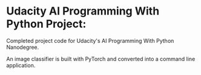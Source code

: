 # Udacity AI Programming With Python Project:
Completed project code for Udacity's AI Programming With Python Nanodegree.

An image classifier is built with PyTorch and converted into a command line application.
